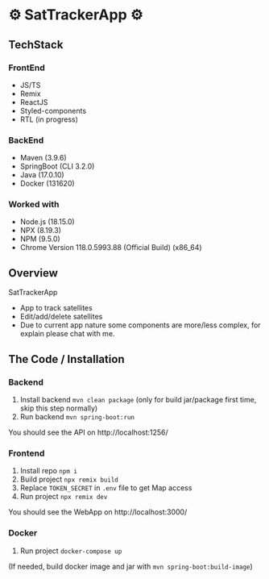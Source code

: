 # ⚙ SatTrackerApp ⚙

## TechStack
### FrontEnd
- JS/TS
- Remix
- ReactJS
- Styled-components
- RTL (in progress)

### BackEnd
- Maven (3.9.6)
- SpringBoot (CLI 3.2.0)
- Java (17.0.10)
- Docker (131620)

### Worked with
- Node.js (18.15.0)
- NPX (8.19.3)
- NPM (9.5.0)
- Chrome Version 118.0.5993.88  (Official Build) (x86_64)

## Overview
SatTrackerApp
- App to track satellites
- Edit/add/delete satellites 
- Due to current app nature some components are more/less complex, for explain please chat with me.

## The Code / Installation

### Backend
1. Install backend `mvn clean package` (only for build jar/package first time, skip this step normally)
2. Run backend `mvn spring-boot:run`

You should see the API on http://localhost:1256/

### Frontend
1. Install repo `npm i`
2. Build project `npx remix build`
3. Replace `TOKEN_SECRET` in `.env` file to get Map access
4. Run project `npx remix dev` 

You should see the WebApp on http://localhost:3000/

### Docker
1. Run project `docker-compose up`

(If needed, build docker image and jar with `mvn spring-boot:build-image`)
